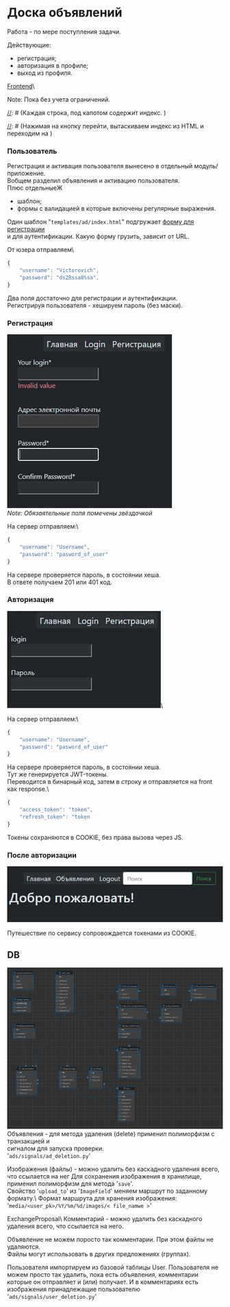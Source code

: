  # Доска объявлений
 Работа - по мере поступления задачи.

Действующие:
- регистрация;
- авторизация в профиле;
- выход из профиля.

[Frontend](https://github.com/Tryd0g0lik/adboard_frotend)\

Note: Пока без учета ограничений.

[//]: # (## Объявления)

[//]: # (Загрузка страницы запускает загрузки объявлений из db.\ )

[//]: # (Каждая строка, под капотом содержит индекс. \)

[//]: # (Нажимая на кнопку перейти, вытаскиваем индекс из HTML и переходим на \)

[//]: # (индивидуальную страницу объявления.)

[//]: # ()
[//]: # (Страница содержит контекст обявления и пока ещё шаблон для чата между владельцем и покупателем.)

[//]: # ()
[//]: # (![ads all]&#40;./img/ads.png&#41;)



### Пользователь
Регистрация и активация пользователя вынесено в отдельный модуль/приложение.\
Вобщем разделил объявления и активацию пользователя.\
Плюс отдельныеЖ
- шаблон;
- формы c валидацией в которые включены регулярные выражения.

Один шаблон "`templates/ad/index.html`" подгружает [форму для регистрации](http://83.166.245.197/users/register/) \
и для аутентификации. Какую форму грузить, зависит от URL. 

От юзера отправляем\ 
```js
{
    "username": "Victorovich",
    "password": "ds2Rssa8%sa",   
}

```
Два поля достаточно для регистрации и аутентификации.\
Регистрируя пользователя - хешируем пароль (без маски). 

### Регистрация

![Registration](./img/register.png)\
*Note: Обязаятельные поля помечены звёздочкой* 

На сервер отправляем:\
```js
{
    "username": "Username",
    "password": "pasword_of_user"
}
```
На сервере проверяется пароль, в состоянии хеша.\
В ответе получаем 201 или 401 код.

### Авторизация

![Registration](./img/login.png)\


На сервер отправляем:\
```js
{
    "username": "Username",
    "password": "pasword_of_user"
}
```
На сервере проверяется пароль, в состоянии хеша.\
Тут же генерируется JWT-токены.\
Переводится в бинарный код, затем в строку и отправляется на front как response.\
```js
{
    "access_token": "token",
    "refresh_token": "token
}
```
Токены сохраняются в COOKIE, без права вызова через JS.

### После авторизации
![efter authentification](./img/logging_user.png)

Путешествие по сервису сопровождается токенами из COOKIE.

## DB
![db graph](./img/db_ads.png)
Объявления - для метода удаления (delete) применил полиморфизм с транзакцией и \
сигналом для запуска проверки. \
'`ads/signals/ad_deletion.py`'

Изображения (файлы) - можно удалить без каскадного удаления всего, что ссылается на нег
    Для сохранения изображения в хранилище, применил полиморфизм для метода '`save`'.\
    Свойство '`upload_to`' из '`ImageField`' меняем маршрут по заданному формату.\ 
Формат маршрута для хранения изображения: '`media/<user_pk>/%Y/%m/%d/images/< file_namwe >`'  

ExchangeProposal\ 
Комментарий - можно удалить без каскадного удаления всего, что ссылается на него.

Объявление не можем поросто так  комментарии. При этом файлы не удаляются. \
Файлы могут использовать в других предложениях (группах).

Пользователя импортируем из базовой таблицы User.
Пользователя не можем просто так удалить, пока есть объявления, комментарии \
которые он отправляет и (или) получает.
    И в комментариях есть изображения принадлежащие пользователю
'`ads/signals/user_deletion.py`'

